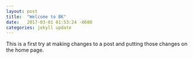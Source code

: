 ```yaml
---
layout: post
title:  "Welcome to BK"
date:   2017-03-01 01:53:24 -0600
categories: jekyll update
---
```

This is a first try at making changes to a post and putting those changes on the home page.
